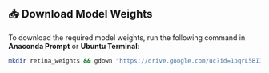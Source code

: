 ## 📥 Download Model Weights  

To download the required model weights, run the following command in **Anaconda Prompt** or **Ubuntu Terminal**:  

```sh
mkdir retina_weights && gdown "https://drive.google.com/uc?id=1pqrL5BI3NEJfIjQQgEYVnXt3h_Bn2ILo" -O retina_weights/

